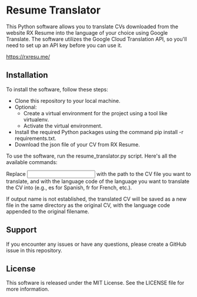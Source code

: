 # Resume Translator
This Python software allows you to translate CVs downloaded from the website RX Resume into the language of your choice using Google Translate. The software utilizes the Google Cloud Translation API, so you'll need to set up an API key before you can use it. 

https://rxresu.me/

## Installation
To install the software, follow these steps:

- Clone this repository to your local machine.
- Optional:
    - Create a virtual environment for the project using a tool like virtualenv.
    - Activate the virtual environment.
- Install the required Python packages using the command pip install -r requirements.txt.
- Download the json file of your CV from RX Resume.

To use the software, run the resume_translator.py script. Here's all the available commands:



Replace <input> with the path to the CV file you want to translate, and <target> with the language code of the language you want to translate the CV into (e.g., es for Spanish, fr for French, etc.).

If output name is not established, the translated CV will be saved as a new file in the same directory as the original CV, with the language code appended to the original filename.

## Support
If you encounter any issues or have any questions, please create a GitHub issue in this repository.

## License
This software is released under the MIT License. See the LICENSE file for more information.